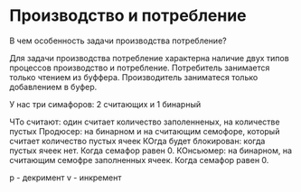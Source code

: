 # Производство и потребление

В чем особенность задачи производства потребление?

Для задачи производства потребление характерна наличие двух типов процессов производство и потребление.
Потребитель занимается только чтением из буффера.
Производитель заниматеся только добавлением в буфер.

У нас три симафоров: 2 считающих и 1 бинарный

ЧТо считают: один считает количество заполенненых, на количестве пустых
Продюсер: на бинарном и на считающим семофоре, который считает количество пустых ячеек
КОгда будет блокирован: когда пустых ячеек нет. Когда семафор равен 0.
КОнсьюмер: на бинарном, на считающим семофре заполненных ячеек. Когда семафор равен 0.

p - декримент
v - инкремент

